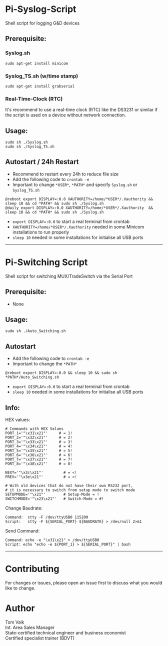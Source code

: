 # Pi-Syslog-Script
Shell script for logging G&D devices

## Prerequisite:
### Syslog.sh
```
sudo apt-get install minicom
```
### Syslog_TS.sh (w/time stamp)
```
sudo apt-get install grabserial
```
### Real-Time-Clock (RTC)
It's recommend to use a real-time clock (RTC) like the DS3231 or similar if the script is used on a device without network connection.


## Usage:
```
sudo sh ./Syslog.sh 
sudo sh ./Syslog_TS.sh 
```

## Autostart / 24h Restart
- Recommend to restart every 24h to reduce file size
- Add the following code to ``crontab -e``
- Important to change ``*USER*``, ``*PATH*`` and specify ``Syslog.sh`` or ``Syslog_TS.sh``
```
@reboot export DISPLAY=:0.0 XAUTHORITY=/home/*USER*/.Xauthority && sleep 10 && cd *PATH* && sudo sh ./Syslog.sh
@daily export DISPLAY=:0.0 XAUTHORITY=/home/*USER*/.Xauthority  && sleep 10 && cd *PATH* && sudo sh ./Syslog.sh
```

- ``export DISPLAY=:0.0`` to start a real terminal from crontab 
- ``XAUTHORITY=/home/*USER*/.Xauthority`` needed in some Minicom installations to run properly 
- ``sleep 10`` needed in some installations for initialise all USB ports 

-----------------------------------------------------------



# Pi-Switching Script
Shell script for switching MUX/TradeSwitch via the Serial Port

## Prerequisite:
- None

## Usage:
```
sudo sh ./Auto_Switching.sh
```

## Autostart
- Add the following code to ``crontab -e``
- Important to change the ``*PATH*``
```
@reboot export DISPLAY=:0.0 && sleep 10 && sudo sh *PATH*/Auto_Switching.sh
```
- ``export DISPLAY=:0.0`` to start a real terminal from crontab 
- ``sleep 10`` needed in some installations for initialise all USB ports 

## Info:
HEX values:
```
# Commands with HEX Values
PORT_1='"\x31\x21"'     # = 1!
PORT_2='"\x32\x21"'     # = 2!
PORT_3='"\x33\x21"'     # = 3!
PORT_4='"\x34\x21"'     # = 4!
PORT_5='"\x35\x21"'     # = 5!
PORT_6='"\x36\x21"'     # = 6!
PORT_7='"\x37\x21"'     # = 7!
PORT_8='"\x38\x21"'     # = 8!

NEXT='"\x3c\x21"'         # = <!
PREV='"\x3e\x21"'         # = >!

# With old devices that do not have their own RS232 port,
# it is necessary to switch from setup mode to switch mode
SETUPMODE='"\x21"'        # Setup-Mode = !
SWITCHMODE='"\x23\x21"'   # Switch-Mode = #!
```

Change Baudrate:
```
Command:  stty -F /dev/ttyUSB0 115200
Script:   stty -F ${SERIAL_PORT} ${BAUDRATE} > /dev/null 2>&1
```

Send Command:
```
Command: echo -e "\x31\x21" > /dev/ttyUSB0
Script: echo "echo -e ${PORT_1} > ${SERIAL_PORT}" | bash
```
-----------------------------------------------------------

# Contributing
For changes or issues, please open an issue first to discuss what you would like to change. <br/>


# Author
Tom Valk   <br/>
Int. Area Sales Manager  <br/>
State-certified technical engineer and business economist <br/>
Certified specialist trainer (BDVT)
